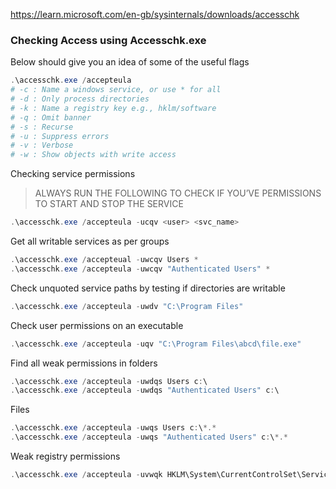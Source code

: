 https://learn.microsoft.com/en-gb/sysinternals/downloads/accesschk
### Checking Access using Accesschk.exe
Below should give you an idea of some of the useful flags
```powershell
.\accesschk.exe /accepteula
# -c : Name a windows service, or use * for all
# -d : Only process directories
# -k : Name a registry key e.g., hklm/software
# -q : Omit banner
# -s : Recurse
# -u : Suppress errors
# -v : Verbose
# -w : Show objects with write access
```

Checking service permissions

> ALWAYS RUN THE FOLLOWING TO CHECK IF YOU’VE PERMISSIONS TO START AND STOP THE SERVICE
```powershell
.\accesschk.exe /accepteula -ucqv <user> <svc_name>
```

Get all writable services as per groups
```powershell
.\accesschk.exe /accepteual -uwcqv Users *
.\accesschk.exe /accepteula -uwcqv "Authenticated Users" *
```

Check unquoted service paths by testing if directories are writable
```powershell
.\accesschk.exe /accepteula -uwdv "C:\Program Files"
```

Check user permissions on an executable
```powershell
.\accesschk.exe /accepteula -uqv "C:\Program Files\abcd\file.exe"
```

Find all weak permissions in folders
```powershell
.\accesschk.exe /accepteula -uwdqs Users c:\
.\accesschk.exe /accepteula -uwdqs "Authenticated Users" c:\
```

Files
```powershell
.\accesschk.exe /accepteula -uwqs Users c:\*.*
.\accesschk.exe /accepteula -uwqs "Authenticated Users" c:\*.*
```

Weak registry permissions
```powershell
.\accesschk.exe /accepteula -uvwqk HKLM\System\CurrentControlSet\Services\svc_name
```